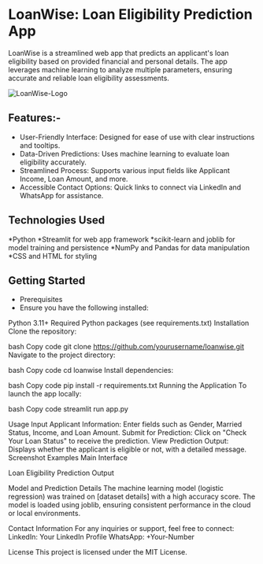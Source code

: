 # LoanWise: Loan Eligibility Prediction App

LoanWise is a streamlined web app that predicts an applicant's loan eligibility based on provided financial and personal details. The app leverages machine learning to analyze multiple parameters, ensuring accurate and reliable loan eligibility assessments.

![LoanWise-Logo](https://github.com/user-attachments/assets/89cdc472-6a10-4918-b972-c04cfc149e58)


## Features:-
- User-Friendly Interface: Designed for ease of use with clear instructions and tooltips.
- Data-Driven Predictions: Uses machine learning to evaluate loan eligibility accurately.
- Streamlined Process: Supports various input fields like Applicant Income, Loan Amount, and more.
- Accessible Contact Options: Quick links to connect via LinkedIn and WhatsApp for assistance.


## Technologies Used
*Python
*Streamlit for web app framework
*scikit-learn and joblib for model training and persistence
*NumPy and Pandas for data manipulation
*CSS and HTML for styling

## Getting Started
- Prerequisites
- Ensure you have the following installed:

Python 3.11+
Required Python packages (see requirements.txt)
Installation
Clone the repository:

bash
Copy code
git clone https://github.com/yourusername/loanwise.git
Navigate to the project directory:

bash
Copy code
cd loanwise
Install dependencies:

bash
Copy code
pip install -r requirements.txt
Running the Application
To launch the app locally:

bash
Copy code
streamlit run app.py


Usage
Input Applicant Information:
Enter fields such as Gender, Married Status, Income, and Loan Amount.
Submit for Prediction:
Click on "Check Your Loan Status" to receive the prediction.
View Prediction Output:
Displays whether the applicant is eligible or not, with a detailed message.
Screenshot Examples
Main Interface


Loan Eligibility Prediction Output


Model and Prediction Details
The machine learning model (logistic regression) was trained on [dataset details] with a high accuracy score.
The model is loaded using joblib, ensuring consistent performance in the cloud or local environments.

Contact Information
For any inquiries or support, feel free to connect:
LinkedIn: Your LinkedIn Profile
WhatsApp: +Your-Number

License
This project is licensed under the MIT License.
